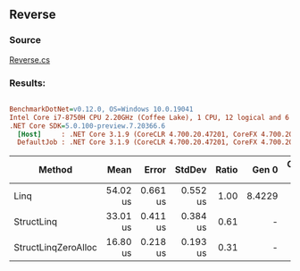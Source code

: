 ﻿## Reverse

### Source
[Reverse.cs](../../src/StructLinq.Benchmark/Reverse.cs)

### Results:
``` ini

BenchmarkDotNet=v0.12.0, OS=Windows 10.0.19041
Intel Core i7-8750H CPU 2.20GHz (Coffee Lake), 1 CPU, 12 logical and 6 physical cores
.NET Core SDK=5.0.100-preview.7.20366.6
  [Host]     : .NET Core 3.1.9 (CoreCLR 4.700.20.47201, CoreFX 4.700.20.47203), X64 RyuJIT
  DefaultJob : .NET Core 3.1.9 (CoreCLR 4.700.20.47201, CoreFX 4.700.20.47203), X64 RyuJIT


```
|              Method |     Mean |    Error |   StdDev | Ratio |  Gen 0 | Gen 1 | Gen 2 | Allocated |
|-------------------- |---------:|---------:|---------:|------:|-------:|------:|------:|----------:|
|                Linq | 54.02 us | 0.661 us | 0.552 us |  1.00 | 8.4229 |     - |     - |   40072 B |
|          StructLinq | 33.01 us | 0.411 us | 0.384 us |  0.61 |      - |     - |     - |      33 B |
| StructLinqZeroAlloc | 16.80 us | 0.218 us | 0.193 us |  0.31 |      - |     - |     - |         - |
